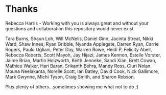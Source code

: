 # Thanks

Rebecca Harris - Working with you is always great and without your questions and collaboration this repository would never exist.&#x20;

Tara Burns, Shaun Loh, Will McNelis, Daniel Ginn, Jacinta Streat, Nikki Ward, Shaw Innes, Ryan Gribble, Nyanda Applegate, Darren Ryan, Carrie Rogers, Paulo Ogliani, Peter Day, Warren Rowe, Heidi P, Felicity Abell, Rebecca Roberts, Scott Mayoh, Jay Hijazi, James Kennon, Estelle Vorster, Jaime Brian, Martin Holzworth, Keith Jenneke, Sandi Xian, Brett Cowan, Mathieu Walker, Hari Baran, Srikanth Behra, Mandy Ross, Ciuri Nolan, Mouna Neelakanta, Norelle Scott, Ian Batley, David Cook, Nick Gallimore, Mark Gwynne, Michi Tyson, Craig Smith, and Sharon Robson.&#x20;

Plus plenty of others...sometimes showing me what not to do ;)
